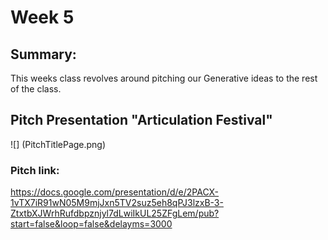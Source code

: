 # Week 5

## Summary:
This weeks class revolves around pitching our Generative ideas to the rest of the class. 
## Pitch Presentation "Articulation Festival"
![] (PitchTitlePage.png)

### Pitch link:
https://docs.google.com/presentation/d/e/2PACX-1vTX7iR91wN05M9mjJxn5TV2suz5eh8qPJ3lzxB-3-ZtxtbXJWrhRufdbpznjyl7dLwiIkUL25ZFgLem/pub?start=false&loop=false&delayms=3000



